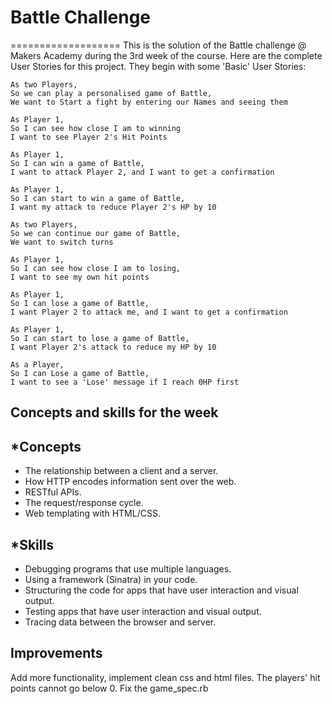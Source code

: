 # Battle Challenge
===================
This is the solution of the Battle challenge @ Makers Academy during the 3rd week of the course.
Here are the complete User Stories for this project. They begin with some 'Basic' User Stories:

```
As two Players,
So we can play a personalised game of Battle,
We want to Start a fight by entering our Names and seeing them

As Player 1,
So I can see how close I am to winning
I want to see Player 2's Hit Points

As Player 1,
So I can win a game of Battle,
I want to attack Player 2, and I want to get a confirmation

As Player 1,
So I can start to win a game of Battle,
I want my attack to reduce Player 2's HP by 10

As two Players,
So we can continue our game of Battle,
We want to switch turns

As Player 1,
So I can see how close I am to losing,
I want to see my own hit points

As Player 1,
So I can lose a game of Battle,
I want Player 2 to attack me, and I want to get a confirmation

As Player 1,
So I can start to lose a game of Battle,
I want Player 2's attack to reduce my HP by 10

As a Player,
So I can Lose a game of Battle,
I want to see a 'Lose' message if I reach 0HP first
```

Concepts and skills for the week
--------------------------------

*Concepts
---------
* The relationship between a client and a server.
* How HTTP encodes information sent over the web.
* RESTful APIs.
* The request/response cycle.
* Web templating with HTML/CSS.

*Skills
-------
* Debugging programs that use multiple languages.
* Using a framework (Sinatra) in your code.
* Structuring the code for apps that have user interaction and visual output.
* Testing apps that have user interaction and visual output.
* Tracing data between the browser and server.


Improvements
------------
Add more functionality, implement clean css and html files. 
The players' hit points cannot go below 0.
Fix the game_spec.rb
